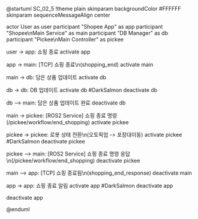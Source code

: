 @startuml SC_02_5
!theme plain
skinparam backgroundColor #FFFFFF
skinparam sequenceMessageAlign center

actor User as user
participant "Shopee App" as app
participant "Shopee\nMain Service" as main
participant "DB Manager" as db
participant "Pickee\nMain Controller" as pickee

user -> app: 쇼핑 종료
activate app

app -> main: [TCP] 쇼핑 종료\n(shopping_end)
activate main

main -> db: 담은 상품 업데이트
activate db

db -> db: DB 업데이트
activate db #DarkSalmon
deactivate db

db --> main: 담은 상품 업데이트 완료
deactivate db

main -> pickee: [ROS2 Service] 쇼핑 종료 명령
(/pickee/workflow/end_shopping)
activate pickee

pickee -> pickee: 로봇 상태 전환\n(오토픽업 -> 포장대이동)
activate pickee #DarkSalmon
deactivate pickee

pickee --> main: [ROS2 Service] 쇼핑 종료 명령 응답\n(/pickee/workflow/end_shopping)
deactivate pickee

main --> app: [TCP] 쇼핑 종료됨\n(shopping_end_response)
deactivate main

app -> app: 쇼핑 종료 알림
activate app #DarkSalmon
deactivate app

deactivate app

@enduml